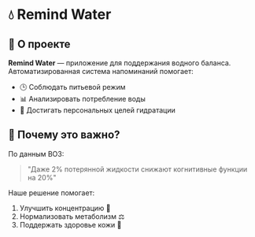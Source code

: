 # 💧 Remind Water

## 🚀 О проекте
**Remind Water** — приложение для поддержания водного баланса. Автоматизированная система напоминаний помогает:
- 🕒 Соблюдать питьевой режим
- 📊 Анализировать потребление воды
- 🎯 Достигать персональных целей гидратации

## 📌 Почему это важно?
По данным ВОЗ:
> "Даже 2% потерянной жидкости снижают когнитивные функции на 20%"

Наше решение помогает:
1. Улучшить концентрацию 🧠
2. Нормализовать метаболизм ⚖️
3. Поддержать здоровье кожи 🌸
